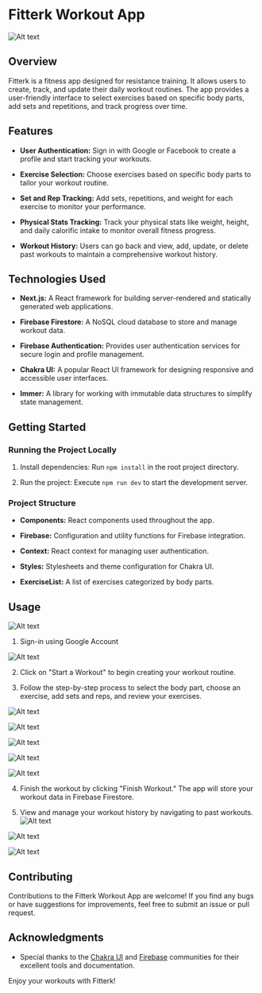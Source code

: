 # Fitterk Workout App
![Alt text](public/fitterk.png)

## Overview

Fitterk is a fitness app designed for resistance training. It allows users to create, track, and update their daily workout routines. The app provides a user-friendly interface to select exercises based on specific body parts, add sets and repetitions, and track progress over time.

## Features

- **User Authentication:** Sign in with Google or Facebook to create a profile and start tracking your workouts.

- **Exercise Selection:** Choose exercises based on specific body parts to tailor your workout routine.

- **Set and Rep Tracking:** Add sets, repetitions, and weight for each exercise to monitor your performance.

- **Physical Stats Tracking:** Track your physical stats like weight, height, and daily calorific intake to monitor overall fitness progress.

- **Workout History:** Users can go back and view, add, update, or delete past workouts to maintain a comprehensive workout history.

## Technologies Used

- **Next.js:** A React framework for building server-rendered and statically generated web applications.

- **Firebase Firestore:** A NoSQL cloud database to store and manage workout data.

- **Firebase Authentication:** Provides user authentication services for secure login and profile management.

- **Chakra UI:** A popular React UI framework for designing responsive and accessible user interfaces.

- **Immer:** A library for working with immutable data structures to simplify state management.

## Getting Started

### Running the Project Locally

1. Install dependencies: Run `npm install` in the root project directory.

2. Run the project: Execute `npm run dev` to start the development server.

### Project Structure

- **Components:** React components used throughout the app.

- **Firebase:** Configuration and utility functions for Firebase integration.

- **Context:** React context for managing user authentication.

- **Styles:** Stylesheets and theme configuration for Chakra UI.

- **ExerciseList:** A list of exercises categorized by body parts.

## Usage

![Alt text](public/home-page.png)

1. Sign-in using Google Account 

![Alt text](public/start-workout.png)

2. Click on "Start a Workout" to begin creating your workout routine.

3. Follow the step-by-step process to select the body part, choose an exercise, add sets and reps, and review your exercises.

![Alt text](public/modal-1.png)

![Alt text](public/modal-2.png)

![Alt text](public/modal-3.png)

![Alt text](public/modal-4.png)

![Alt text](public/modal-5.png)

4. Finish the workout by clicking "Finish Workout." The app will store your workout data in Firebase Firestore.

5. View and manage your workout history by navigating to past workouts.
![Alt text](public/workout-history.png)

![Alt text](public/select-date.png)

![Alt text](public/workout-details.png)

## Contributing

Contributions to the Fitterk Workout App are welcome! If you find any bugs or have suggestions for improvements, feel free to submit an issue or pull request.


## Acknowledgments

- Special thanks to the [Chakra UI](https://chakra-ui.com/) and [Firebase](https://firebase.google.com/) communities for their excellent tools and documentation.

Enjoy your workouts with Fitterk!
